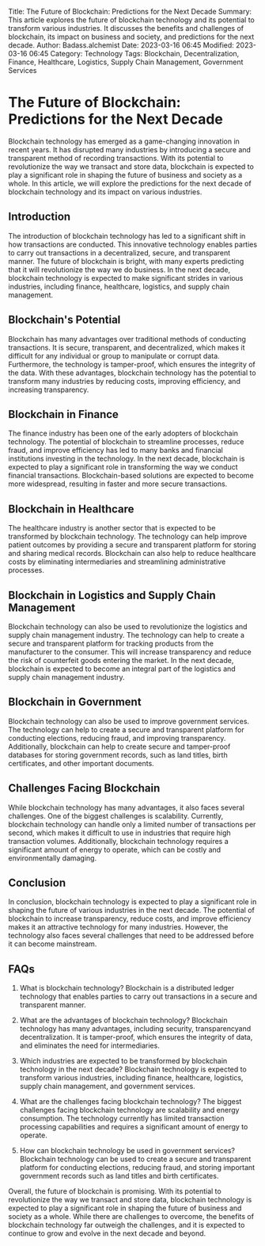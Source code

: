 Title: The Future of Blockchain: Predictions for the Next Decade
Summary: This article explores the future of blockchain technology and its potential to transform various industries. It discusses the benefits and challenges of blockchain, its impact on business and society, and predictions for the next decade.
Author: Badass.alchemist
Date: 2023-03-16 06:45
Modified: 2023-03-16 06:45
Category: Technology
Tags: Blockchain, Decentralization, Finance, Healthcare, Logistics, Supply Chain Management, Government Services

# The Future of Blockchain: Predictions for the Next Decade

Blockchain technology has emerged as a game-changing innovation in recent years. It has disrupted many industries by introducing a secure and transparent method of recording transactions. With its potential to revolutionize the way we transact and store data, blockchain is expected to play a significant role in shaping the future of business and society as a whole. In this article, we will explore the predictions for the next decade of blockchain technology and its impact on various industries.

## Introduction

The introduction of blockchain technology has led to a significant shift in how transactions are conducted. This innovative technology enables parties to carry out transactions in a decentralized, secure, and transparent manner. The future of blockchain is bright, with many experts predicting that it will revolutionize the way we do business. In the next decade, blockchain technology is expected to make significant strides in various industries, including finance, healthcare, logistics, and supply chain management.

## Blockchain's Potential

Blockchain has many advantages over traditional methods of conducting transactions. It is secure, transparent, and decentralized, which makes it difficult for any individual or group to manipulate or corrupt data. Furthermore, the technology is tamper-proof, which ensures the integrity of the data. With these advantages, blockchain technology has the potential to transform many industries by reducing costs, improving efficiency, and increasing transparency.

## Blockchain in Finance

The finance industry has been one of the early adopters of blockchain technology. The potential of blockchain to streamline processes, reduce fraud, and improve efficiency has led to many banks and financial institutions investing in the technology. In the next decade, blockchain is expected to play a significant role in transforming the way we conduct financial transactions. Blockchain-based solutions are expected to become more widespread, resulting in faster and more secure transactions.

## Blockchain in Healthcare

The healthcare industry is another sector that is expected to be transformed by blockchain technology. The technology can help improve patient outcomes by providing a secure and transparent platform for storing and sharing medical records. Blockchain can also help to reduce healthcare costs by eliminating intermediaries and streamlining administrative processes.

## Blockchain in Logistics and Supply Chain Management

Blockchain technology can also be used to revolutionize the logistics and supply chain management industry. The technology can help to create a secure and transparent platform for tracking products from the manufacturer to the consumer. This will increase transparency and reduce the risk of counterfeit goods entering the market. In the next decade, blockchain is expected to become an integral part of the logistics and supply chain management industry.

## Blockchain in Government

Blockchain technology can also be used to improve government services. The technology can help to create a secure and transparent platform for conducting elections, reducing fraud, and improving transparency. Additionally, blockchain can help to create secure and tamper-proof databases for storing government records, such as land titles, birth certificates, and other important documents.

## Challenges Facing Blockchain

While blockchain technology has many advantages, it also faces several challenges. One of the biggest challenges is scalability. Currently, blockchain technology can handle only a limited number of transactions per second, which makes it difficult to use in industries that require high transaction volumes. Additionally, blockchain technology requires a significant amount of energy to operate, which can be costly and environmentally damaging.

## Conclusion

In conclusion, blockchain technology is expected to play a significant role in shaping the future of various industries in the next decade. The potential of blockchain to increase transparency, reduce costs, and improve efficiency makes it an attractive technology for many industries. However, the technology also faces several challenges that need to be addressed before it can become mainstream.

## FAQs

1. What is blockchain technology? Blockchain is a distributed ledger technology that enables parties to carry out transactions in a secure and transparent manner.
    
2. What are the advantages of blockchain technology? Blockchain technology has many advantages, including security, transparencyand decentralization. It is tamper-proof, which ensures the integrity of data, and eliminates the need for intermediaries.

3. Which industries are expected to be transformed by blockchain technology in the next decade? Blockchain technology is expected to transform various industries, including finance, healthcare, logistics, supply chain management, and government services.
    
4. What are the challenges facing blockchain technology? The biggest challenges facing blockchain technology are scalability and energy consumption. The technology currently has limited transaction processing capabilities and requires a significant amount of energy to operate.
    
5. How can blockchain technology be used in government services? Blockchain technology can be used to create a secure and transparent platform for conducting elections, reducing fraud, and storing important government records such as land titles and birth certificates.
    

Overall, the future of blockchain is promising. With its potential to revolutionize the way we transact and store data, blockchain technology is expected to play a significant role in shaping the future of business and society as a whole. While there are challenges to overcome, the benefits of blockchain technology far outweigh the challenges, and it is expected to continue to grow and evolve in the next decade and beyond.